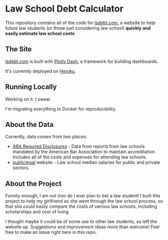 # Law School Debt Calculator

This repository contains all of the code for [lsdebt.com](https://lsdebt.com), a website to help future law students (or those just considering law school) **quickly and easily estimate law school costs**. 

## The Site

[lsdebt.com](https://lsdebt.com) is built with [Plotly Dash](https://plotly.com/dash/), a framework for building dashboards. 

It's currently deployed on [Heroku](https://www.heroku.com/). 

## Running Locally

Working on it. I swear. 

I'm migrating everything to Docker for reproducibility. 

## About the Data

Currently, data comes from two places: 

- [ABA Required Disclosures](https://www.abarequireddisclosures.org/Disclosure509.aspx) - Data from reports from law schools mandated by the American Bar Association to maintain accreditation. Includes all of the costs and expenses for attending law schools. 
- [publiclegal](https://www.ilrg.com/rankings/law/median/1/desc/MSPrivate) website - Law school median salaries for public and private sectors. 

## About the Project

Funnily enough, I am not (nor do I ever plan to be) a law student! I built this project to help my girlfriend as she went through the law school process, so that she could easily compare the costs of various law schools, including scholarships and cost of living. 

I thought maybe it could be of some use to other law students, so left the website up. Suggestions and improvement ideas more than welcome! Feel free to make an Issue right here in this repo. 
